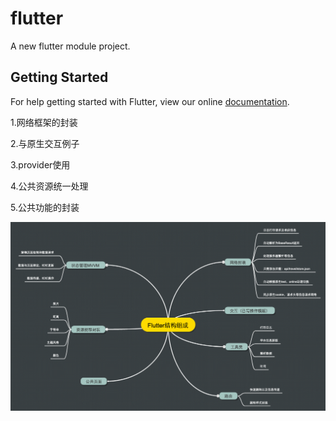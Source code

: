 # flutter

A new flutter module project.

## Getting Started

For help getting started with Flutter, view our online
[documentation](https://flutter.dev/).

1.网络框架的封装

2.与原生交互例子

3.provider使用

4.公共资源统一处理

5.公共功能的封装

![image](https://github.com/tiangaopan/FlutterFrame/blob/master/Flutter%E7%BB%93%E6%9E%84%E7%BB%84%E6%88%90.png)
